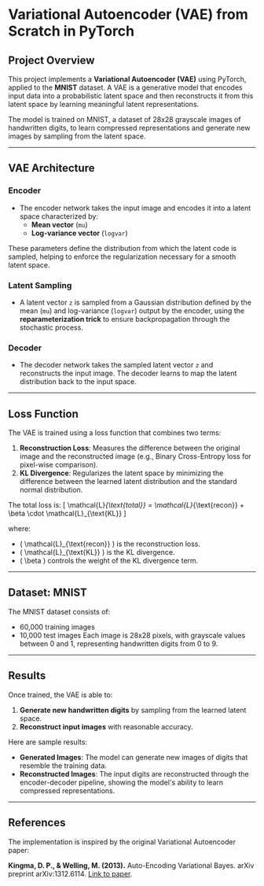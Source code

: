 # Variational Autoencoder (VAE) from Scratch in PyTorch

## Project Overview
This project implements a **Variational Autoencoder (VAE)** using PyTorch, applied to the **MNIST** dataset. A VAE is a generative model that encodes input data into a probabilistic latent space and then reconstructs it from this latent space by learning meaningful latent representations.

The model is trained on MNIST, a dataset of 28x28 grayscale images of handwritten digits, to learn compressed representations and generate new images by sampling from the latent space.

---

## VAE Architecture
### Encoder
- The encoder network takes the input image and encodes it into a latent space characterized by:
  - **Mean vector** (`mu`)
  - **Log-variance vector** (`logvar`)

These parameters define the distribution from which the latent code is sampled, helping to enforce the regularization necessary for a smooth latent space.

### Latent Sampling
- A latent vector `z` is sampled from a Gaussian distribution defined by the mean (`mu`) and log-variance (`logvar`) output by the encoder, using the **reparameterization trick** to ensure backpropagation through the stochastic process.

### Decoder
- The decoder network takes the sampled latent vector `z` and reconstructs the input image. The decoder learns to map the latent distribution back to the input space.

---

## Loss Function
The VAE is trained using a loss function that combines two terms:

1. **Reconstruction Loss**: Measures the difference between the original image and the reconstructed image (e.g., Binary Cross-Entropy loss for pixel-wise comparison).
2. **KL Divergence**: Regularizes the latent space by minimizing the difference between the learned latent distribution and the standard normal distribution.

The total loss is:
\[ \mathcal{L}_{\text{total}} = \mathcal{L}_{\text{recon}} + \beta \cdot \mathcal{L}_{\text{KL}} \]

where:
- \( \mathcal{L}_{\text{recon}} \) is the reconstruction loss.
- \( \mathcal{L}_{\text{KL}} \) is the KL divergence.
- \( \beta \) controls the weight of the KL divergence term.

---

## Dataset: MNIST
The MNIST dataset consists of:
- 60,000 training images
- 10,000 test images
Each image is 28x28 pixels, with grayscale values between 0 and 1, representing handwritten digits from 0 to 9.

---

## Results
Once trained, the VAE is able to:
1. **Generate new handwritten digits** by sampling from the learned latent space.
2. **Reconstruct input images** with reasonable accuracy.

Here are sample results:
- **Generated Images**: The model can generate new images of digits that resemble the training data.
- **Reconstructed Images**: The input digits are reconstructed through the encoder-decoder pipeline, showing the model's ability to learn compressed representations.

---

## References
The implementation is inspired by the original Variational Autoencoder paper:

**Kingma, D. P., & Welling, M. (2013).** Auto-Encoding Variational Bayes. arXiv preprint arXiv:1312.6114. [Link to paper](https://arxiv.org/abs/1312.6114).

